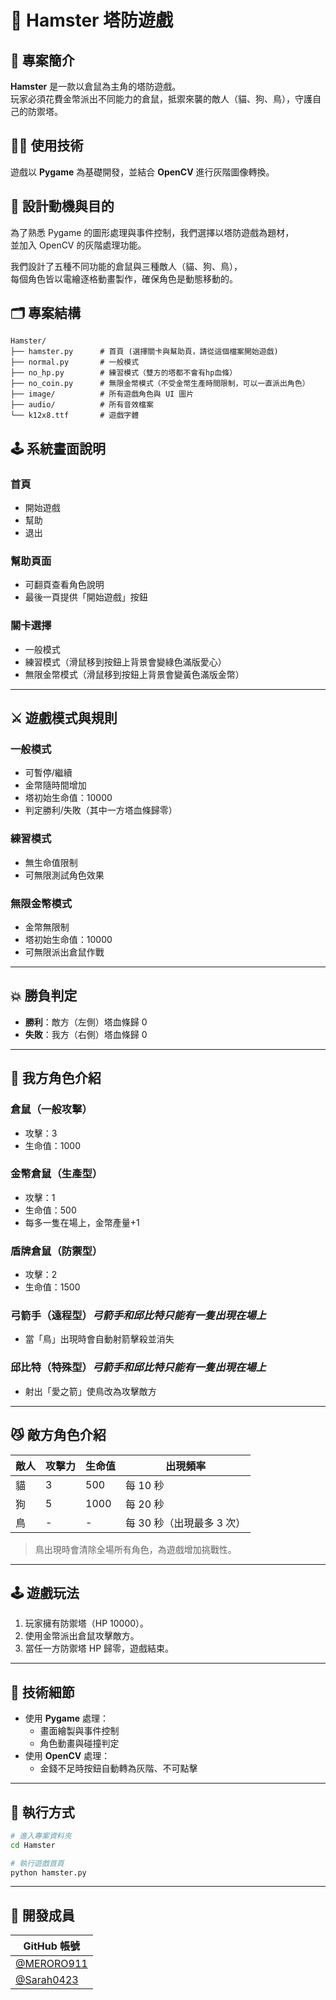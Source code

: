 # 🐹 Hamster 塔防遊戲

## 🎯 專案簡介

**Hamster** 是一款以倉鼠為主角的塔防遊戲。  
玩家必須花費金幣派出不同能力的倉鼠，抵禦來襲的敵人（貓、狗、鳥），守護自己的防禦塔。  

## 🧑‍💻 使用技術
遊戲以 **Pygame** 為基礎開發，並結合 **OpenCV** 進行灰階圖像轉換。  

## 🧩 設計動機與目的

為了熟悉 Pygame 的圖形處理與事件控制，我們選擇以塔防遊戲為題材，  
並加入 OpenCV 的灰階處理功能。  

我們設計了五種不同功能的倉鼠與三種敵人（貓、狗、鳥），  
每個角色皆以電繪逐格動畫製作，確保角色是動態移動的。  

## 🗂 專案結構

```
Hamster/
├── hamster.py      # 首頁 (選擇關卡與幫助頁，請從這個檔案開始遊戲)
├── normal.py       # 一般模式
├── no_hp.py        # 練習模式（雙方的塔都不會有hp血條）
├── no_coin.py      # 無限金幣模式（不受金幣生產時間限制，可以一直派出角色）
├── image/          # 所有遊戲角色與 UI 圖片
├── audio/          # 所有音效檔案
└── k12x8.ttf       # 遊戲字體
```

## 🕹 系統畫面說明

### 首頁
- 開始遊戲  
- 幫助  
- 退出  

### 幫助頁面
- 可翻頁查看角色說明  
- 最後一頁提供「開始遊戲」按鈕  

### 關卡選擇
- 一般模式  
- 練習模式（滑鼠移到按鈕上背景會變綠色滿版愛心）  
- 無限金幣模式（滑鼠移到按鈕上背景會變黃色滿版金幣）  

---

## ⚔️ 遊戲模式與規則

### 一般模式
- 可暫停/繼續  
- 金幣隨時間增加  
- 塔初始生命值：10000  
- 判定勝利/失敗（其中一方塔血條歸零）

### 練習模式
- 無生命值限制  
- 可無限測試角色效果  

### 無限金幣模式
- 金幣無限制  
- 塔初始生命值：10000  
- 可無限派出倉鼠作戰  

---

## 💥 勝負判定
- **勝利**：敵方（左側）塔血條歸 0  
- **失敗**：我方（右側）塔血條歸 0  

---

## 🐹 我方角色介紹

### 倉鼠（一般攻擊）
- 攻擊：3  
- 生命值：1000  

### 金幣倉鼠（生產型）
- 攻擊：1  
- 生命值：500  
- 每多一隻在場上，金幣產量+1  

### 盾牌倉鼠（防禦型）
- 攻擊：2  
- 生命值：1500  

### 弓箭手（遠程型）*弓箭手和邱比特只能有一隻出現在場上*
- 當「鳥」出現時會自動射箭擊殺並消失  

### 邱比特（特殊型）*弓箭手和邱比特只能有一隻出現在場上*
- 射出「愛之箭」使鳥改為攻擊敵方  

---

## 😼 敵方角色介紹

| 敵人 | 攻擊力 | 生命值 | 出現頻率 |
|------|--------|--------|----------|
| 貓 | 3 | 500 | 每 10 秒 |
| 狗 | 5 | 1000 | 每 20 秒 |
| 鳥 | - | - | 每 30 秒（出現最多 3 次）|

> 鳥出現時會清除全場所有角色，為遊戲增加挑戰性。

---

## 🕹 遊戲玩法

1. 玩家擁有防禦塔（HP 10000）。  
2. 使用金幣派出倉鼠攻擊敵方。  
3. 當任一方防禦塔 HP 歸零，遊戲結束。  

---

## 🧰 技術細節

- 使用 **Pygame** 處理：
  - 畫面繪製與事件控制  
  - 角色動畫與碰撞判定  
- 使用 **OpenCV** 處理：
  - 金錢不足時按鈕自動轉為灰階、不可點擊  

---

## 🚀 執行方式

```bash
# 進入專案資料夾
cd Hamster

# 執行遊戲首頁
python hamster.py
```

---

## 👥 開發成員

| GitHub 帳號 |
|------|
| [@MERORO911](https://github.com/MERORO911) |
| [@Sarah0423](https://github.com/Sarah0423) |
